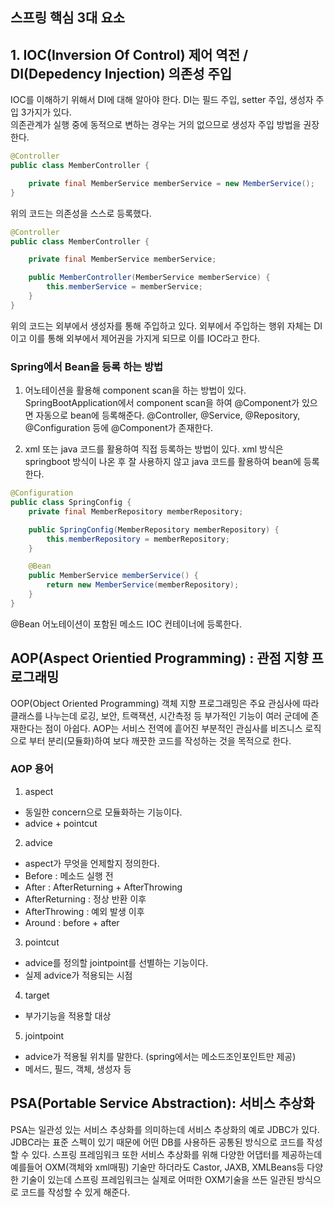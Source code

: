## 스프링 핵심 3대 요소

## 1. IOC(Inversion Of Control) 제어 역전 / DI(Depedency Injection) 의존성 주입

IOC를 이해하기 위해서 DI에 대해 알아야 한다. DI는 필드 주입, setter 주입, 생성자 주입 3가지가 있다.   
의존관계가 실행 중에 동적으로 변하는 경우는 거의 없으므로 생성자 주입 방법을 권장한다.   

```java
@Controller
public class MemberController {

    private final MemberService memberService = new MemberService();
}

```

위의 코드는 의존성을 스스로 등록했다.

```java
@Controller
public class MemberController {

    private final MemberService memberService;

    public MemberController(MemberService memberService) {
        this.memberService = memberService;
    }
}
```

위의 코드는 외부에서 생성자를 통해 주입하고 있다. 외부에서 주입하는 행위 자체는 DI이고 이를 통해 외부에서 제어권을 가지게 되므로 이를 IOC라고 한다.

### Spring에서 Bean을 등록 하는 방법

1. 어노테이션을 활용해 component scan을 하는 방법이 있다.
SpringBootApplication에서 component scan을 하여 @Component가 있으면 자동으로 bean에 등록해준다. @Controller, @Service, @Repository, @Configuration 등에 @Component가 존재한다.

2. xml 또는 java 코드를 활용하여 직접 등록하는 방법이 있다.
xml 방식은 springboot 방식이 나온 후 잘 사용하지 않고 java 코드를 활용하여 bean에 등록한다.

```java
@Configuration
public class SpringConfig {
    private final MemberRepository memberRepository;

    public SpringConfig(MemberRepository memberRepository) {
        this.memberRepository = memberRepository;
    }

    @Bean
    public MemberService memberService() {
        return new MemberService(memberRepository);
    }
}
```

@Bean 어노테이션이 포함된 메소드 IOC 컨테이너에 등록한다.

## AOP(Aspect Orientied Programming) : 관점 지향 프로그래밍

OOP(Object Oriented Programming) 객체 지향 프로그래밍은 주요 관심사에 따라 클래스를 나누는데 로깅, 보안, 트랙잭션, 시간측정 등 부가적인 기능이 여러 군데에 존재한다는 점이 아쉽다.
AOP는 서비스 전역에 흩어진 부분적인 관심사를 비즈니스 로직으로 부터 분리(모듈화)하여 보다 깨끗한 코드를 작성하는 것을 목적으로 한다.

### AOP 용어

1. aspect
- 동일한 concern으로 모듈화하는 기능이다.
- advice + pointcut

2. advice
- aspect가 무엇을 언제할지 정의한다.
- Before : 메소드 실행 전
- After : AfterReturning + AfterThrowing
- AfterReturning : 정상 반환 이후
- AfterThrowing : 예외 발생 이후
- Around : before + after

3. pointcut
- advice를 정의할 jointpoint를 선별하는 기능이다.
- 실제 advice가 적용되는 시점

4. target
- 부가기능을 적용할 대상

5. jointpoint
- advice가 적용될 위치를 말한다. (spring에서는 메소드조인포인트만 제공)
- 메서드, 필드, 객체, 생성자 등

## PSA(Portable Service Abstraction): 서비스 추상화

PSA는 일관성 있는 서비스 추상화를 의미하는데 서비스 추상화의 예로 JDBC가 있다. JDBC라는 표준 스펙이 있기 때문에 어떤 DB를 사용하든 공통된 방식으로 코드를 작성할 수 있다.
스프링 프레임워크 또한 서비스 추상화를 위해 다양한 어댑터를 제공하는데 예를들어 OXM(객체와 xml매핑) 기술만 하더라도 Castor, JAXB, XMLBeans등 다양한 기술이 있는데 스프링 프레임워크는 실제로 어떠한 OXM기술을 쓰든 일관된 방식으로 코드를 작성할 수 있게 해준다.

